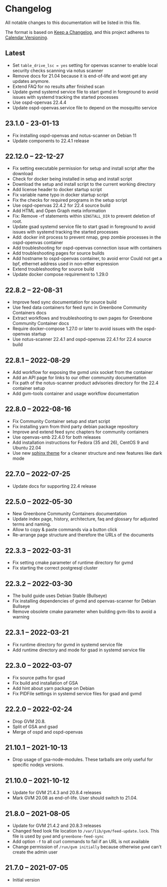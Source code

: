 # Changelog

All notable changes to this documentation will be listed in this file.

The format is based on [Keep a Changelog](https://keepachangelog.com/en/1.0.0/),
and this project adheres to [Calendar Versioning](https://calver.org).

## Latest
* Set `table_drive_lsc = yes` setting for openvas scanner to enable local
  security checks scanning via notus scanner
* Remove docs for 21.04 because it is end-of-life and wont get any updates
  anymore.
* Extend FAQ for no results after finished scan
* Update gvmd systemd service file to start gvmd in foreground to avoid issues
  with systemd tracking the started processes
* Use ospd-openvas 22.4.4
* Update ospd-openvas.service file to depend on the mosquitto service

## 23.1.0 - 23-01-13
* Fix installing ospd-openvas and notus-scanner on Debian 11
* Update components to 22.4.1 release

## 22.12.0 – 22-12-27
* Fix setting executable permission for setup and install script after the
  download
* Check for docker being installed in setup and install script
* Download the setup and install script to the current working directory
* Add license header to docker startup script
* Fix variable name typo in docker startup script
* Fix the checks for required programs in the setup script
* Use ospd-openvas 22.4.2 for 22.4 source build
* Add HTML and Open Graph meta information
* Fix: Remove -rf statements within `$INSTALL_DIR` to prevent deletion of root.
* Update gsad systemd service file to start gsad in foreground to avoid issues
  with systemd tracking the started processes
* Add: docker init process to prevent nmap, grep zombie processes in the
  ospd-openvas container
* Add troubleshooting for ospd-openvas connection issue with containers
* Add troubleshooting pages for source builds
* Add hostname to ospd-openvas container, to avoid error
  Could not get a bpf, ethernet address used in non-ether expression
* Extend troubleshooting for source build
* Update docker compose requirement to 1.29.0

## 22.8.2 – 22-08-31
* Improve feed sync documentation for source build
* Use feed data containers for feed sync in Greenbone Community Containers docs
* Extract workflows and troubleshooting to own pages for Greenbone Community
  Container docs
* Require docker-compose 1.27.0 or later to avoid issues with the ospd-openvas
  startup
* Use notus-scanner 22.4.1 and ospd-openvas 22.4.1 for 22.4 source build

## 22.8.1 – 2022-08-29
* Add workflow for exposing the gvmd unix socket from the container
* Add an API page for links to our other community documentation
* Fix path of the notus-scanner product advisories directory for the 22.4
  container setup
* Add gvm-tools container and usage workflow documentation

## 22.8.0 – 2022-08-16
* Fix Community Container setup and start script
* Fix installing yarn from third party debian package repository
* Improve and extend feed sync chapters for community containers
* Use openvas-smb 22.4.0 for both releases
* Add installation instructions for Fedora (35 and 26), CentOS 9 and
  Ubuntu 22.04
* Use new [sphinx theme](https://pradyunsg.me/furo/) for a cleaner structure and
  new features like dark mode

## 22.7.0 – 2022-07-25
* Update docs for supporting 22.4 release

## 22.5.0 – 2022-05-30
* New Greenbone Community Containers documentation
* Update index page, history, architecture, faq and glossary for adjusted terms
  and naming.
* Allow to copy & paste commands via a button click
* Re-arrange page structure and therefore the URLs of the documents

## 22.3.3 – 2022-03-31
* Fix setting cmake parameter of runtime directory for gvmd
* Fix starting the correct postgresql cluster

## 22.3.2 – 2022-03-30
* The build guide uses Debian Stable (Bullseye)
* Fix installing dependencies of gvmd and openvas-scanner for Debian Bullseye
* Remove obsolete cmake parameter when building gvm-libs to avoid a warning

## 22.3.1 – 2022-03-21
* Fix runtime directory for gvmd in systemd service file
* Add runtime directory and mode for gsad in systemd service file

## 22.3.0 – 2022-03-07
* Fix source paths for gsad
* Fix build and installation of GSA
* Add hint about yarn package on Debian
* Fix PIDFile settings in systemd service files for gsad and gvmd

## 22.2.0 – 2022-02-24
* Drop GVM 20.8.
* Split of GSA and gsad
* Merge of ospd and ospd-openvas

## 21.10.1 – 2021-10-13
* Drop usage of gsa-node-modules. These tarballs are only useful for specific
  nodejs versions.

## 21.10.0 – 2021-10-12
* Update for GVM 21.4.3 and 20.8.4 releases
* Mark GVM 20.08 as end-of-life. User should switch to 21.04.

## 21.8.0 – 2021-08-05
* Update for GVM 21.4.2 and 20.8.3 releases
* Changed feed look file location to `/var/lib/gvm/feed-update.lock`. This file
  is used by `gvmd` and `greenbone-feed-sync`
* Add option `-f` to all curl commands to fail if an URL is not available
* Change permission of `/run/gvm initially` because otherwise `gvmd` can't create
  the admin user

## 21.7.0 – 2021-07-05
* Initial version
